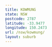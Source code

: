 ```yaml
---
title: KOWMUNG
state: NSW
postcode: 2787
latitude: -33.9477
longitude: 150.2473
url: /nsw/kowmung/
layout: suburb
---
```

